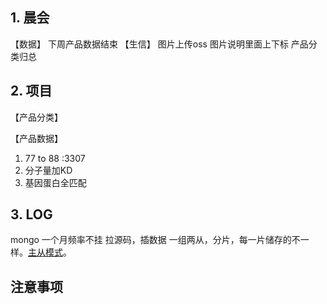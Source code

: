 ## 1. 晨会
【数据】
下周产品数据结束
【生信】
图片上传oss
图片说明里面上下标
产品分类归总

## 2. 项目
【产品分类】


【产品数据】
1. 77 to 88 :3307
2. 分子量加KD
3. 基因蛋白全匹配




## 3. LOG
mongo 一个月频率不挂
拉源码，插数据
一组两从，分片，每一片储存的不一样。[主从模式](https://zh.m.wikipedia.org/zh-hans/%E4%B8%BB%E4%BB%8E%E6%A8%A1%E5%BC%8F)。



## 注意事项









